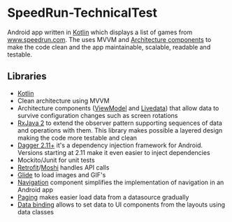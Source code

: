 # SpeedRun-TechnicalTest

Android app written in [Kotlin](https://kotlinlang.org) which displays a list of games from www.speedrun.com. The uses MVVM and [Architecture components](https://developer.android.com/topic/libraries/architecture/) to make the code clean and the app maintainable, scalable, readable and testable.

## Libraries

* [Kotlin](https://kotlinlang.org)
* Clean architecture using MVVM
* Architecture components ([ViewModel](https://developer.android.com/topic/libraries/architecture/viewmodel) and [Livedata](https://developer.android.com/topic/libraries/architecture/livedata)) that allow data to survive configuration changes such as screen rotations
* [RxJava 2](https://github.com/ReactiveX/RxJava) to extend the observer pattern supporting sequences of data and operations with them. This library makes possible a layered design making the code more testable and clean
* [Dagger 2.11+](https://google.github.io/dagger/) it's a dependency injection framework for Android. Versions starting at 2.11 make it even easier to inject dependencies
* Mockito/Junit for unit tests
* [Retrofit](https://square.github.io/retrofit/)/[Moshi](https://github.com/square/moshi) handles API calls
* [Glide](https://github.com/bumptech/glide) to load images and GIF's
* [Navigation](https://developer.android.com/topic/libraries/architecture/navigation.html) component simplifies the implementation of navigation in an Android app
* [Paging](https://developer.android.com/topic/libraries/architecture/paging/) makes easier load data from a datasource gradually
* [Data binding](https://developer.android.com/topic/libraries/data-binding/) allows to set data to UI components from the layouts using data classes
